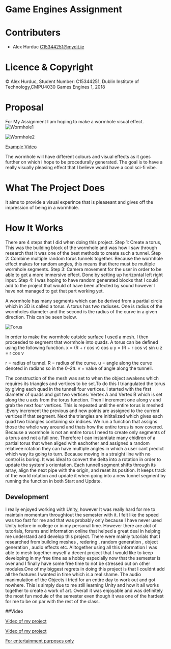 # Game Engines Assignment
 
# Contributers
- Alex Hurduc <C15344251@mydit.ie>

# Licence & Copyright

© Alex Hurduc, Student Number: C15344251, Dublin Institute of Technology,CMPU4030 Games Engines 1, 2018

# Proposal

For My Assignment I am hoping to make a wormhole visual effect.
![Wormhole1](https://dw8stlw9qt0iz.cloudfront.net/r25sg1lOA7WS_me9ltpM9kQGBQc=/fit-in/800x450/filters:format(jpeg):quality(75)/curiosity-data.s3.amazonaws.com/images/content/landscape/standard/cd821afb-8917-4b69-e892-545c22d1dbcd.png)

![Wormhole2](https://news.bitcoin.com/wp-content/uploads/2018/08/WH.jpg)

[Example Video](https://youtu.be/2oUNc_9NFvU)

The wormhole will have different colours and visual effects as it goes further on which i hope to be procedurally generated.
The goal is to have a really visually pleasing effect that I believe would have a cool sci-fi vibe.

# What The Project Does

It aims to provide a visual experince that is pleaseant and gives off the impression of being in a wormhole.

# How It Works

There are 4 steps that I did when doing this project.
Step 1:  Create a torus, This was the building block of the wormhole and was how I saw through research that it was one of the best methods to create such a tunnel.
Step 2:  Combine multiple random torus tunnels together. Because the wormhole effect makes for random angles, this means that there must be multiple wormhole segments.
Step 3:  Camera movement for the user in order to be able to get a more immersive effect. Done by setting up horizontal left right input.
Step 4:  I was hoping to have random generated blocks that I could add to the project that would of have been affected by sound however I have not managed to get that part working yet.

A wormhole has many segments which can be derived from a partial circle which in 3D is called a torus. A torus has two radiuses. One is radius of the wormholes diameter and the second is the radius of the curve in a given direction.
This can be seen below.



![Torus](https://i.ytimg.com/vi/viBUNh82YEc/hqdefault.jpg)



In order to make the wormhole outside surface I used a mesh. I then proceeded to segment that wormhole into quads.
A torus can be defined using the following function.
x = (R + r cos v) cos u
y = (R + r cos v) sin u
z = r cos v
 
 r = radius of tunnel. 
 R = radius of the curve.
 u = angle along the curve denoted in radians so in the 0–2π.
 v = value of angle along the tunnell.
 
 The construction of  the mesh was set to when the object awakens which requires its triangles and vertices to be set.To do this I triangulated the torus by giving each quad in the tunnell four vertices.
 I started with the first diameter of quads and got two vertices: Vertex A and Vertex B which is set along the u axis from the torus function. Then I increment one along v and grab the next four vertices. 
 This is repeated until the entire torus is meshed .Every increment the previous and new points are assigned to the current vertices if that segment.
 Next the triangles are inititalized which gives each quad two triangles containing six indices. We run a function that assigns those the whole way around and thats how the entire torus is now covered.
 Because a wormhole is not an entire torus I need to create only segments of a torus and not a full one. Therefore I can instantiate many chidlren of a partial torus that when aliged with eachother and assigned a random relativee rotation they can have multiple angles in which a user cant predict which way its going to turn.
 Because moving in a straight line with no control is boring. It was ideal to convert the delta into a rotation in order to update the system's orientation. Each tunnell segment shifts through its array, align the next pipe with the origin, and reset its position.
It keeps track of the world rotation and update it when going into a new tunnel segment by running the function in both Start and Update.

## Development

I really enjoyed working with Unity, however It was really hard for me to maintain momentum throughtout the semester with it. I felt like the speed was too fast for me and that was probably only because I have never used Unity
before in college or in my personal time. However there are alot of tutorials, forums and information online that helped a great deal in helping me understand and develop this project. There were mainly tutorials that I researched from building meshes , redering , random generation , object generation , audio effects etc. 
Alltogether using all this information I was able to mesh together myself a decent project that I would like to keep developing in my free time as a hobby especially now that the semester is over and I finally have some free time to not be stressed out on
other modules.One of my biggest regrets in doing this project is that I couldnt add all the features I wanted in time which is a real shame. The audio manimulation of the Objects i tried for an entire day to work out and got nowhere. 
This is simply due to me still learning Unity and how it all works together to create a work of art.
Overall it was enjoyable and was definitely the most fun module of the semester even though it was one of the hardest for me to be on par with the rest of the class.

##Video

[Video of my project](https://youtu.be/J0fEfNex4LA)



[Video of my project](https://youtu.be/MXm9OmzRe2o)



[For entertainment purposes only](https://youtu.be/ofe1ErfBfK4)
